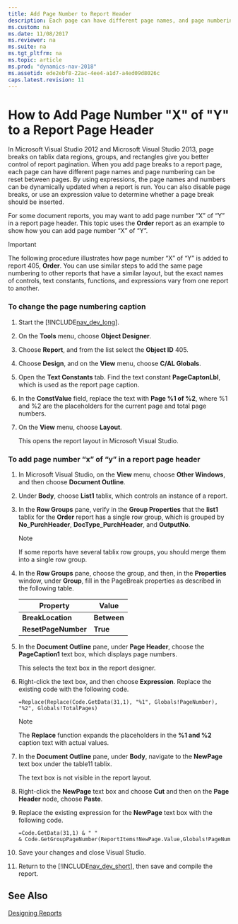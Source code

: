 ```yaml
---
title: Add Page Number to Report Header
description: Each page can have different page names, and page numbering can be reset between pages when you add page breaks to a report page in Dynamics NAV.
ms.custom: na
ms.date: 11/08/2017
ms.reviewer: na
ms.suite: na
ms.tgt_pltfrm: na
ms.topic: article
ms.prod: "dynamics-nav-2018"
ms.assetid: ede2ebf8-22ac-4ee4-a1d7-a4ed09d8026c
caps.latest.revision: 11
---
```

# How to Add Page Number &quot;X&quot; of &quot;Y&quot; to a Report Page Header
In Microsoft Visual Studio 2012 and Microsoft Visual Studio 2013, page breaks on tablix data regions, groups, and rectangles give you better control of report pagination. When you add page breaks to a report page, each page can have different page names and page numbering can be reset between pages. By using expressions, the page names and numbers can be dynamically updated when a report is run. You can also disable page breaks, or use an expression value to determine whether a page break should be inserted.  
  
 For some document reports, you may want to add page number “X” of “Y” in a report page header. This topic uses the **Order** report as an example to show how you can add page number “X” of “Y”.  
  
> [!IMPORTANT]  
>  The following procedure illustrates how page number “X” of “Y” is added to report 405, **Order**. You can use similar steps to add the same page numbering to other reports that have a similar layout, but the exact names of controls, text constants, functions, and expressions vary from one report to another.  
  
### To change the page numbering caption  
  
1.  Start the [!INCLUDE[nav_dev_long](includes/nav_dev_long_md.md)].  
  
2.  On the **Tools** menu, choose **Object Designer**.  
  
3.  Choose **Report**, and from the list select the **Object ID** 405.  
  
4.  Choose **Design**, and on the **View** menu, choose **C/AL Globals**.  
  
5.  Open the **Text Constants** tab. Find the text constant **PageCaptonLbl**, which is used as the report page caption.  
  
6.  In the **ConstValue** field, replace the text with **Page %1 of %2**, where %1 and %2 are the placeholders for the current page and total page numbers.  
  
7.  On the **View** menu, choose **Layout**.  
  
     This opens the report layout in Microsoft Visual Studio.  
  
### To add page number “x” of “y” in a report page header  
  
1.  In Microsoft Visual Studio, on the **View** menu, choose **Other Windows**, and then choose **Document Outline**.  
  
2.  Under **Body**, choose **List1**  tablix, which controls an instance of a report.  
  
3.  In the **Row Groups** pane, verify in the **Group Properties** that the **list1** tablix for the **Order** report has a single row group, which is grouped by **No\_PurchHeader**, **DocType\_PurchHeader**, and **OutputNo**.  
  
    > [!NOTE]  
    >  If some reports have several tablix row groups, you should merge them into a single row group.  
  
4.  In the **Row Groups** pane, choose the group, and then, in the **Properties** window, under **Group**, fill in the PageBreak properties as described in the following table.  
  
    |Property|Value|  
    |--------------|-----------|  
    |**BreakLocation**|**Between**|  
    |**ResetPageNumber**|**True**|  
  
5.  In the **Document Outline** pane, under **Page Header**, choose the **PageCaption1** text box, which displays page numbers.  
  
     This selects the text box in the report designer.  
  
6.  Right-click the text box, and then choose **Expression**. Replace the existing code with the following code.  
  
    ```  
    =Replace(Replace(Code.GetData(31,1), "%1", Globals!PageNumber), "%2", Globals!TotalPages)  
    ```  
  
    > [!NOTE]  
    >  The **Replace** function expands the placeholders in the **%1 and %2** caption text with actual values.  
  
7.  In the **Document Outline** pane, under **Body**, navigate to the **NewPage** text box under the table11 tablix.  
  
     The text box is not visible in the report layout.  
  
8.  Right-click the **NewPage** text box and choose **Cut** and then on the **Page Header** node, choose **Paste**.  
  
9. Replace the existing expression for the **NewPage** text box with the following code.  
  
    ```  
    =Code.GetData(31,1) & " " & Code.GetGroupPageNumber(ReportItems!NewPage.Value,Globals!PageNumber)  
    ```  
  
10. Save your changes and close Visual Studio.  
  
11. Return to the [!INCLUDE[nav_dev_short](includes/nav_dev_short_md.md)], then save and compile the report.  
  
## See Also  
 [Designing Reports](Designing-Reports.md)